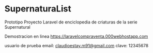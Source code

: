 # SupernaturaList
Prototipo Proyecto Laravel de enciclopedia de criaturas de la serie Supernatural

Demostracion en linea
https://laravelcompraventa.000webhostapp.com

usuario de prueba
email: claudioestay.m91@gmail.com
clave: 12345678
